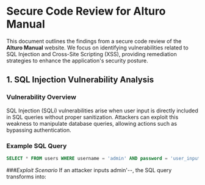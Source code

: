 # Secure Code Review for Alturo Manual

This document outlines the findings from a secure code review of the **Alturo Manual** website. We focus on identifying vulnerabilities related to SQL Injection and Cross-Site Scripting (XSS), providing remediation strategies to enhance the application's security posture.

## 1. SQL Injection Vulnerability Analysis

### __Vulnerability Overview__
SQL Injection (SQLi) vulnerabilities arise when user input is directly included in SQL queries without proper sanitization. Attackers can exploit this weakness to manipulate database queries, allowing actions such as bypassing authentication.

### __Example SQL Query__
```sql
SELECT * FROM users WHERE username = 'admin' AND password = 'user_input';
```
###_Exploit Scenario_
If an attacker inputs admin'--, the SQL query transforms into:
